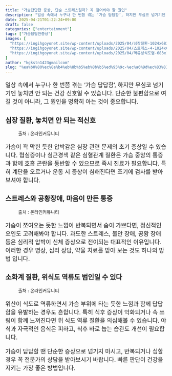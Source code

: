 ```yaml
---
title: "가슴답답한 증상, 단순 스트레스일까? 꼭 짚어봐야 할 원인"
description: "일상 속에서 누구나 한 번쯤 겪는 ‘가슴 답답함’, 하지만 무심코 넘기기엔 놓치면 안 되는 건강 신호일 수 있습니다. 단순한 불편함으로 여길 것이 아니라, 그 원인을 명확히 아는 것이 중요합니다."
date: 2025-04-21T01:22:24+09:00
draft: false
categories: ["entertainment"]
tags: ["가슴답답한증상"]
images: [
  "https://ingihgoyonet.site/wp-content/uploads/2025/04/심장질환-1024x683.png"
  "https://ingihgoyonet.site/wp-content/uploads/2025/04/스트레스-4-1024x683.jpg"
  "https://ingihgoyonet.site/wp-content/uploads/2025/04/역류성식도염-683x1024.png"
]
author: "kgkstn1423gmailcom"
slug: "%ea%b0%80%ec%8a%b4%eb%8b%b5%eb%8b%b5%ed%95%9c-%ec%a6%9d%ec%83%81-%eb%8b%a8%ec%88%9c-%ec%8a%a4%ed%8a%b8%eb%a0%88%ec%8a%a4%ec%9d%bc%ea%b9%8c-%ea%bc%ad-%ec%a7%9a%ec%96%b4%eb%b4%90%ec%95%bc-%ed%95%a0"
---
```


<p style="font-size:18px">일상 속에서 누구나 한 번쯤 겪는 ‘가슴 답답함’, 하지만 무심코 넘기기엔 놓치면 안 되는 건강 신호일 수 있습니다. 단순한 불편함으로 여길 것이 아니라, 그 원인을 명확히 아는 것이 중요합니다.</p> <h2 >심장 질환, 놓치면 안 되는 적신호</h2> <figure ><img src="https://ingihgoyonet.site/wp-content/uploads/2025/04/심장질환-1024x683.png" alt="" style="aspect-ratio:16/9;object-fit:cover"/><figcaption >출처 : 온라인커뮤니티</figcaption></figure> <p style="font-size:18px">가슴이 꽉 막힌 듯한 압박감은 심장 관련 문제의 초기 증상일 수 있습니다. 협심증이나 심근경색 같은 심혈관계 질환은 가슴 중앙의 통증과 함께 호흡 곤란을 동반할 수 있으므로 즉시 진료가 필요합니다. 특히 계단을 오르거나 운동 시 증상이 심해진다면 조기에 검사를 받아보셔야 합니다.</p> <h2 >스트레스와 공황장애, 마음이 만든 통증</h2> <figure ><img src="https://ingihgoyonet.site/wp-content/uploads/2025/04/스트레스-4-1024x683.jpg" alt="" style="aspect-ratio:16/9;object-fit:cover"/><figcaption >출처 : 온라인커뮤니티</figcaption></figure> <p style="font-size:18px">가슴이 쪼여오는 듯한 느낌이 반복되면서 숨이 가쁘다면, 정신적인 요인도 고려해봐야 합니다. 과도한 스트레스, 불안 장애, 공황 장애 등은 심리적 압박이 신체 증상으로 전이되는 대표적인 이유입니다. 이러한 경우 명상, 심리 상담, 약물 치료를 받아 보는 것도 하나의 방법 입니다.</p> <h2 >소화계 질환, 위식도 역류도 범인일 수 있다</h2> <figure ><img src="https://ingihgoyonet.site/wp-content/uploads/2025/04/역류성식도염-683x1024.png" alt="" style="aspect-ratio:16/9;object-fit:cover"/><figcaption >출처 : 온라인커뮤니티</figcaption></figure> <p style="font-size:18px">위산이 식도로 역류하면서 가슴 부위에 타는 듯한 느낌과 함께 답답함을 유발하는 경우도 흔합니다. 특히 식후 증상이 악화되거나 속 쓰림이 함께 느껴진다면 위 식도 역류 질환을 의심해볼 수 있습니다. 야식과 자극적인 음식은 피하고, 식후 바로 눕는 습관도 개선이 필요합니다.</p> <p style="font-size:18px">가슴이 답답할 땐 단순한 증상으로 넘기지 마시고, 반복되거나 심할 경우 꼭 전문가의 상담을 받아보시기 바랍니다. 빠른 판단이 건강을 지키는 가장 좋은 방법입니다.</p>